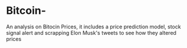 # Bitcoin-
An analysis on Bitocin Prices, it includes a price prediction model, stock signal alert and scrapping Elon Musk's tweets to see how they altered prices 
